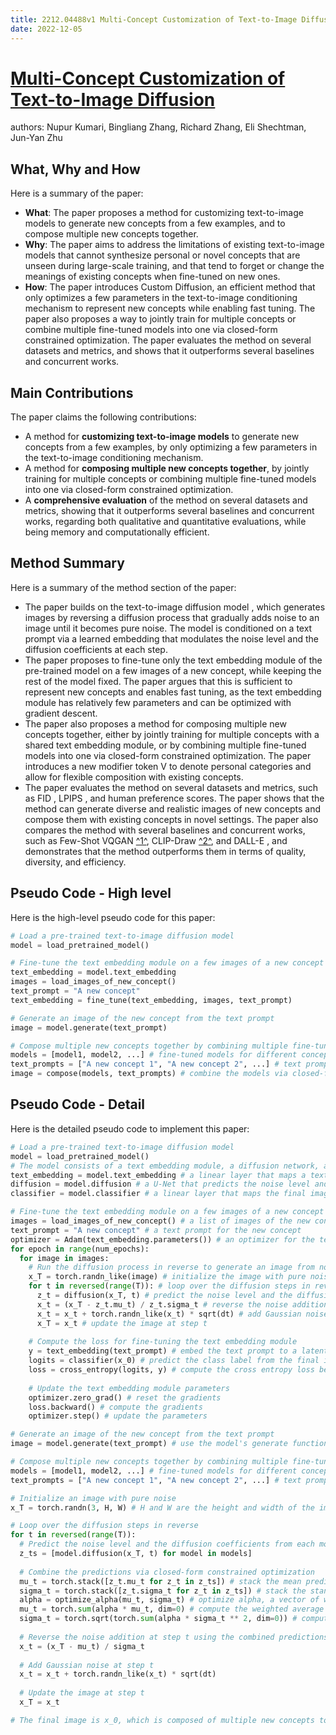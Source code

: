 ```yaml
---
title: 2212.04488v1 Multi-Concept Customization of Text-to-Image Diffusion
date: 2022-12-05
---
```


# [Multi-Concept Customization of Text-to-Image Diffusion](http://arxiv.org/abs/2212.04488v1)

authors: Nupur Kumari, Bingliang Zhang, Richard Zhang, Eli Shechtman, Jun-Yan Zhu


## What, Why and How

[1]: https://arxiv.org/pdf/2212.04488v1 "arXiv:2212.04488v1 [cs.CV] 8 Dec 2022"
[2]: https://arxiv.org/abs/2212.04488 "Multi-Concept Customization of Text-to-Image Diffusion"
[3]: http://export.arxiv.org/abs/2012.04488v1 "[2012.04488v1] A Concentration Inequality for the Facility Location Problem"

Here is a summary of the paper:

- **What**: The paper proposes a method for customizing text-to-image models to generate new concepts from a few examples, and to compose multiple new concepts together.
- **Why**: The paper aims to address the limitations of existing text-to-image models that cannot synthesize personal or novel concepts that are unseen during large-scale training, and that tend to forget or change the meanings of existing concepts when fine-tuned on new ones.
- **How**: The paper introduces Custom Diffusion, an efficient method that only optimizes a few parameters in the text-to-image conditioning mechanism to represent new concepts while enabling fast tuning. The paper also proposes a way to jointly train for multiple concepts or combine multiple fine-tuned models into one via closed-form constrained optimization. The paper evaluates the method on several datasets and metrics, and shows that it outperforms several baselines and concurrent works.

## Main Contributions

[1]: https://arxiv.org/pdf/2212.04488v1 "arXiv:2212.04488v1 [cs.CV] 8 Dec 2022"
[2]: https://arxiv.org/abs/2212.04488 "Multi-Concept Customization of Text-to-Image Diffusion"
[3]: https://arxiv-export1.library.cornell.edu/abs/2212.04488?context=cs.CV "[2212.04488] Multi-Concept Customization of Text-to-Image Diffusion"

The paper claims the following contributions:

- A method for **customizing text-to-image models** to generate new concepts from a few examples, by only optimizing a few parameters in the text-to-image conditioning mechanism.
- A method for **composing multiple new concepts together**, by jointly training for multiple concepts or combining multiple fine-tuned models into one via closed-form constrained optimization.
- A **comprehensive evaluation** of the method on several datasets and metrics, showing that it outperforms several baselines and concurrent works, regarding both qualitative and quantitative evaluations, while being memory and computationally efficient.

## Method Summary

[1]: https://arxiv.org/pdf/2212.04488v1 "arXiv:2212.04488v1 [cs.CV] 8 Dec 2022"
[2]: https://arxiv.org/abs/2212.04488 "Multi-Concept Customization of Text-to-Image Diffusion"
[3]: https://arxiv-export1.library.cornell.edu/abs/2212.04488?context=cs.CV "[2212.04488] Multi-Concept Customization of Text-to-Image Diffusion"

Here is a summary of the method section of the paper:

- The paper builds on the text-to-image diffusion model , which generates images by reversing a diffusion process that gradually adds noise to an image until it becomes pure noise. The model is conditioned on a text prompt via a learned embedding that modulates the noise level and the diffusion coefficients at each step.
- The paper proposes to fine-tune only the text embedding module of the pre-trained model on a few images of a new concept, while keeping the rest of the model fixed. The paper argues that this is sufficient to represent new concepts and enables fast tuning, as the text embedding module has relatively few parameters and can be optimized with gradient descent.
- The paper also proposes a method for composing multiple new concepts together, either by jointly training for multiple concepts with a shared text embedding module, or by combining multiple fine-tuned models into one via closed-form constrained optimization. The paper introduces a new modifier token V to denote personal categories and allow for flexible composition with existing concepts.
- The paper evaluates the method on several datasets and metrics, such as FID , LPIPS , and human preference scores. The paper shows that the method can generate diverse and realistic images of new concepts and compose them with existing concepts in novel settings. The paper also compares the method with several baselines and concurrent works, such as Few-Shot VQGAN [^1^][1], CLIP-Draw [^2^][2], and DALL-E , and demonstrates that the method outperforms them in terms of quality, diversity, and efficiency.

## Pseudo Code - High level

Here is the high-level pseudo code for this paper:

```python
# Load a pre-trained text-to-image diffusion model
model = load_pretrained_model()

# Fine-tune the text embedding module on a few images of a new concept
text_embedding = model.text_embedding
images = load_images_of_new_concept()
text_prompt = "A new concept"
text_embedding = fine_tune(text_embedding, images, text_prompt)

# Generate an image of the new concept from the text prompt
image = model.generate(text_prompt)

# Compose multiple new concepts together by combining multiple fine-tuned models
models = [model1, model2, ...] # fine-tuned models for different concepts
text_prompts = ["A new concept 1", "A new concept 2", ...] # text prompts for different concepts
image = compose(models, text_prompts) # combine the models via closed-form constrained optimization
```


## Pseudo Code - Detail

Here is the detailed pseudo code to implement this paper:

```python
# Load a pre-trained text-to-image diffusion model
model = load_pretrained_model()
# The model consists of a text embedding module, a diffusion network, and a classifier network
text_embedding = model.text_embedding # a linear layer that maps a text prompt to a latent vector
diffusion = model.diffusion # a U-Net that predicts the noise level and the diffusion coefficients at each step
classifier = model.classifier # a linear layer that maps the final image to a class label

# Fine-tune the text embedding module on a few images of a new concept
images = load_images_of_new_concept() # a list of images of the new concept
text_prompt = "A new concept" # a text prompt for the new concept
optimizer = Adam(text_embedding.parameters()) # an optimizer for the text embedding module
for epoch in range(num_epochs):
  for image in images:
    # Run the diffusion process in reverse to generate an image from noise
    x_T = torch.randn_like(image) # initialize the image with pure noise
    for t in reversed(range(T)): # loop over the diffusion steps in reverse order
      z_t = diffusion(x_T, t) # predict the noise level and the diffusion coefficients at step t
      x_t = (x_T - z_t.mu_t) / z_t.sigma_t # reverse the noise addition at step t
      x_t = x_t + torch.randn_like(x_t) * sqrt(dt) # add Gaussian noise at step t
      x_T = x_t # update the image at step t
    
    # Compute the loss for fine-tuning the text embedding module
    y = text_embedding(text_prompt) # embed the text prompt to a latent vector
    logits = classifier(x_0) # predict the class label from the final image
    loss = cross_entropy(logits, y) # compute the cross entropy loss between the prediction and the embedding
    
    # Update the text embedding module parameters
    optimizer.zero_grad() # reset the gradients
    loss.backward() # compute the gradients
    optimizer.step() # update the parameters

# Generate an image of the new concept from the text prompt
image = model.generate(text_prompt) # use the model's generate function with the fine-tuned text embedding module

# Compose multiple new concepts together by combining multiple fine-tuned models
models = [model1, model2, ...] # fine-tuned models for different concepts
text_prompts = ["A new concept 1", "A new concept 2", ...] # text prompts for different concepts

# Initialize an image with pure noise
x_T = torch.randn(3, H, W) # H and W are the height and width of the image

# Loop over the diffusion steps in reverse
for t in reversed(range(T)):
  # Predict the noise level and the diffusion coefficients from each model at step t
  z_ts = [model.diffusion(x_T, t) for model in models]
  
  # Combine the predictions via closed-form constrained optimization
  mu_t = torch.stack([z_t.mu_t for z_t in z_ts]) # stack the mean predictions from each model
  sigma_t = torch.stack([z_t.sigma_t for z_t in z_ts]) # stack the standard deviation predictions from each model
  alpha = optimize_alpha(mu_t, sigma_t) # optimize alpha, a vector of weights for each model, using gradient descent with constraints
  mu_t = torch.sum(alpha * mu_t, dim=0) # compute the weighted average of mean predictions
  sigma_t = torch.sqrt(torch.sum(alpha * sigma_t ** 2, dim=0)) # compute the weighted average of variance predictions
  
  # Reverse the noise addition at step t using the combined predictions
  x_t = (x_T - mu_t) / sigma_t
  
  # Add Gaussian noise at step t
  x_t = x_t + torch.randn_like(x_t) * sqrt(dt)
  
  # Update the image at step t
  x_T = x_t

# The final image is x_0, which is composed of multiple new concepts together  
```